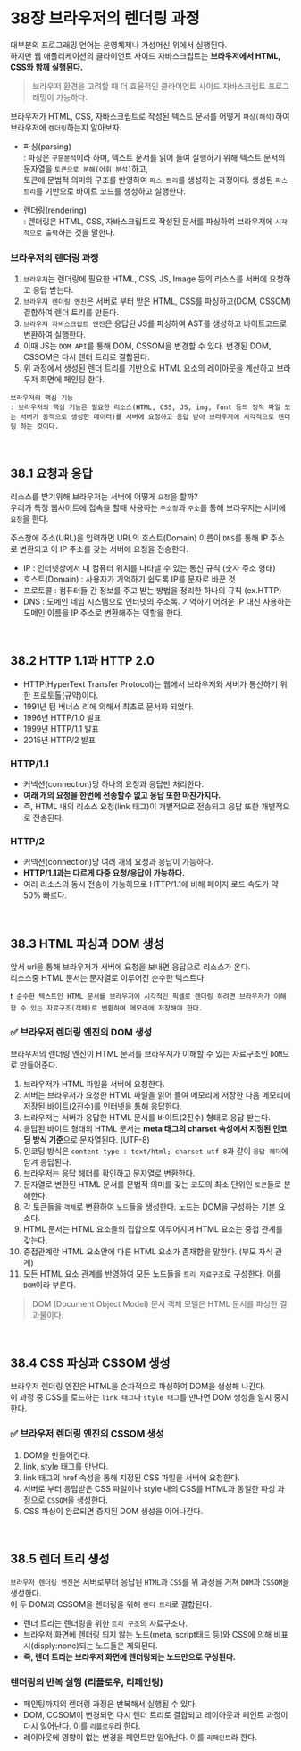 # 38장 브라우저의 렌더링 과정

대부분의 프로그래밍 언어는 운영체제나 가성머신 위에서 실행된다.  
하지만 웹 애플리케이션의 클라이언트 사이드 자바스크립트는 **브라우저에서 HTML, CSS와 함께 실행된다.**

> 브라우저 환경을 고려할 때 더 효율적인 클라이언트 사이드 자바스크립트 프로그래밍이 가능하다.

브라우저가 HTML, CSS, 자바스크립트로 작성된 텍스트 문서를 어떻게 `파싱(해석)`하여 브라우저에 `렌더링`하는지 알아보자.

- 파싱(parsing)  
  : 파싱은 `구문분석`이라 하며, 텍스트 문서를 읽어 들여 실행하기 위해 텍스트 문서의 문자열을 `토큰으로 분해(어휘 분석)`하고,  
  토큰에 문법적 의미와 구조를 반영하여 `파스 트리`를 생성하는 과정이다. 생성된 `파스 트리`를 기반으로 바이트 코드를 생성하고 실행한다.

- 렌더링(rendering)  
  : 렌더링은 HTML, CSS, 자바스크립트로 작성된 문서를 파싱하여 브라우저에 `시각적으로 출력`하는 것을 말한다.

### 브라우저의 렌더링 과정

1. `브라우저`는 렌더링에 필요한 HTML, CSS, JS, Image 등의 리소스를 서버에 요청하고 응답 받는다.
2. `브라우저 렌더링 엔진`은 서버로 부터 받은 HTML, CSS를 파싱하고(DOM, CSSOM) 결합하여 렌더 트리를 만든다.
3. `브라우저 자바스크립트 엔진`은 응답된 JS를 파싱하여 AST를 생성하고 바이트코드로 변환하여 실행한다.
4. 이때 JS는 `DOM API`를 통해 DOM, CSSOM을 변경할 수 있다. 변경된 DOM, CSSOM은 다시 렌더 트리로 결합된다.
5. 위 과정에서 생성된 렌더 트리를 기반으로 HTML 요소의 레이아웃을 계산하고 브라우저 화면에 페인팅 한다.

```
브라우저의 핵심 기능
: 브라우저의 핵심 기능은 필요한 리소스(HTML, CSS, JS, img, font 등의 정적 파일 또는 서버가 동적으로 생성한 데이터)를 서버에 요청하고 응답 받아 브라우저에 시각적으로 렌더링 하는 것이다.
```

</br>

## 38.1 요청과 응답

리소스를 받기위해 브라우저는 서버에 어떻게 `요청`을 할까?  
우리가 특정 웹사이트에 접속을 할때 사용하는 `주소창`과 `주소`를 통해 브라우저는 서버에 `요청`을 한다.

주소창에 주소(URL)을 입력하면 URL의 호스트(Domain) 이름이 `DNS`를 통해 IP 주소로 변환되고 이 IP 주소를 갖는 서버에 요청을 전송한다.

- IP : 인터넷상에서 내 컴퓨터 위치를 나타낼 수 있는 통신 규칙 (숫자 주소 형태)
- 호스트(Domain) : 사용자가 기억하기 쉽도록 IP를 문자로 바꾼 것
- 프로토콜 : 컴퓨터들 간 정보를 주고 받는 방법을 정리한 하나의 규칙 (ex.HTTP)
- DNS : 도메인 네임 시스템으로 인터넷의 주소록. 기억하기 어려운 IP 대신 사용하는 도메인 이름을 IP 주소로 변환해주는 역할을 한다.

</br>

## 38.2 HTTP 1.1과 HTTP 2.0

- HTTP(HyperText Transfer Protocol)는 웹에서 브라우저와 서버가 통신하기 위한 프로토톨(규약)이다.
- 1991년 팀 버너스 리에 의해서 최초로 문서화 되었다.
- 1996년 HTTP/1.0 발표
- 1999년 HTTP/1.1 발표
- 2015년 HTTP/2 발표

### HTTP/1.1

- 커넥션(connection)당 하나의 요청과 응답만 처리한다.
- **여래 개의 요청을 한번에 전송할수 없고 응답 또한 마찬가지다.**
- 즉, HTML 내의 리소스 요청(link 태그)이 개별적으로 전송되고 응답 또한 개별적으로 전송된다.

### HTTP/2

- 커넥션(connection)당 여러 개의 요청과 응답이 가능하다.
- **HTTP/1.1과는 다르게 다중 요청/응답이 가능하다.**
- 여러 리소스의 동시 전송이 가능하므로 HTTP/1.1에 비해 페이지 로드 속도가 약 50% 빠르다.

</br>

## 38.3 HTML 파싱과 DOM 생성

앞서 url을 통해 브라우저가 서버에 요청을 보내면 응답으로 리소스가 온다.  
리소스중 HTML 문서는 문자열로 이루어진 순수한 텍스트다.

```
❗️ 순수한 텍스트인 HTML 문서를 브라우저에 시각적인 픽셀로 렌더링 하려면 브라우저가 이해할 수 있는 자료구조(객체)로 변환하여 메모리에 저장해야 한다.
```

### ✅ 브라우저 렌더링 엔진의 DOM 생성

브라우저의 렌더링 엔진이 HTML 문서를 브라우저가 이해할 수 있는 자료구조인 `DOM`으로 만들어준다.

1. 브라우저가 HTML 파일을 서버에 요청한다.
2. 서버는 브라우저가 요청한 HTML 파일을 읽어 들여 메모리에 저장한 다음 메모리에 저장된 바이트(2진수)를 인터넷을 통해 응답한다.
3. 브라우저는 서버가 응답한 HTML 문서를 바이트(2진수) 형태로 응답 받는다.
4. 응답된 바이트 형태의 HTML 문서는 **meta 태그의 charset 속성에서 지정된 인코딩 방식 기준**으로 문자열된다. (UTF-8)
5. 인코딩 방식은 `content-type : text/html; charset-utf-8`과 같이 `응답 헤더`에 담겨 응답된다.
6. 브라우저는 응답 헤더를 확인하고 문자열로 변환한다.
7. 문자열로 변환된 HTML 문서를 문법적 의미를 갖는 코도의 최소 단위인 `토큰`들로 분해한다.
8. 각 토큰들을 `객체`로 변환하여 `노드`들을 생성한다. 노드는 DOM을 구성하는 기본 요소다.
9. HTML 문서는 HTML 요소들의 집합으로 이루어지며 HTML 요소는 중첩 관계를 갖는다.
10. 중접관계란 HTML 요소안에 다른 HTML 요소가 존재함을 말한다. (부모 자식 관계)
11. 모든 HTML 요소 관계를 반영하여 모든 노드들을 `트리 자료구조`로 구성한다. 이를 `DOM`이라 부른다.

> DOM (Document Object Model) 문서 객체 모델은 HTML 문서를 파싱한 결과물이다.

</br>

## 38.4 CSS 파싱과 CSSOM 생성

브라우저 렌더링 엔진은 HTML을 순차적으로 파싱하여 DOM을 생성해 나간다.  
이 과정 중 CSS를 로드하는 `link 태그`나 `style 태그`를 만나면 DOM 생성을 일시 중지한다.

### ✅ 브라우저 렌더링 엔진의 CSSOM 생성

1. DOM을 만들어간다.
2. link, style 태그를 만난다.
3. link 태그의 href 속성을 통해 지정된 CSS 파일을 서버에 요청한다.
4. 서버로 부터 응답받은 CSS 파일이나 style 내의 CSS를 HTML과 동일한 파싱 과정으로 `CSSOM`을 생성한다.
5. CSS 파싱이 완료되면 중지된 DOM 생성을 이어나간다.

</br>

## 38.5 렌더 트리 생성

`브라우저 렌더링 엔진`은 서버로부터 응답된 `HTML`과 `CSS`를 위 과정을 거쳐 `DOM`과 `CSSOM`을 생성한다.  
이 두 DOM과 CSSOM을 렌더링을 위해 `렌터 트리`로 결합된다.

- 렌더 트리는 렌더링을 위한 `트리 구조`의 자료구조다.
- 브라우저 화면에 렌더링 되지 않는 노드(meta, script태드 등)와 CSS에 의해 비표시(disply:none)되는 노드들은 제외된다.
- **즉, 렌더 트리는 브라우저 화면에 렌더링되는 노드만으로 구성된다.**

### 렌더링의 반복 실행 (리플로우, 리페인팅)

- 페인팅까지의 렌더링 과정은 반복해서 실행될 수 있다.
- DOM, CCSOM이 변경되면 다시 렌더 트리로 결합되고 레이아웃과 페인트 과정이 다시 일어난다. 이를 `리플로우`라 한다.
- 레이아웃에 영향이 없는 변경을 페인트만 일어난다. 이를 `리페인트`라 한다.
